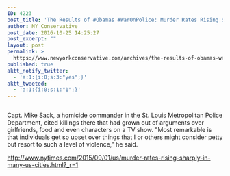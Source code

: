 ```yaml
---
ID: 4223
post_title: 'The Results of #Obamas #WarOnPolice: Murder Rates Rising Sharply #tcot'
author: NY Conservative
post_date: 2016-10-25 14:25:27
post_excerpt: ""
layout: post
permalink: >
  https://www.newyorkconservative.com/archives/the-results-of-obamas-waronpolice-murder-rates-rising-sharply-tcot/
published: true
aktt_notify_twitter:
  - 'a:1:{i:0;s:3:"yes";}'
aktt_tweeted:
  - 'a:1:{i:0;s:1:"1";}'
---
```

<p><img src="http://www.newyorkconservative.com/wp-content/uploads/2015/09/090215_0237_TheResultso1.jpg" alt="" />
	</p><p>Capt. Mike Sack, a homicide commander in the St. Louis Metropolitan Police Department, cited killings there that had grown out of arguments over girlfriends, food and even characters on a TV show. "Most remarkable is that individuals get so upset over things that I or others might consider petty but resort to such a level of violence," he said.
</p><p><a href="http://www.nytimes.com/2015/09/01/us/murder-rates-rising-sharply-in-many-us-cities.html?_r=1">http://www.nytimes.com/2015/09/01/us/murder-rates-rising-sharply-in-many-us-cities.html?_r=1</a>
	</p>